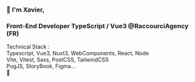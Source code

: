 ### 👋 I'm Xavier, 
### Front-End Developer TypeScript / Vue3 @RaccourciAgency (FR)

Technical Stack : <br>
Typescript, Vue3, Nuxt3, WebComponents, React, Node <br>
Vite, Vitest, Sass, PostCSS, TailwindCSS <br>
PugJS, StoryBook, Figma... <br>
💫
